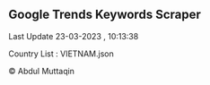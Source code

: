 

## Google Trends Keywords Scraper 
 
Last Update 23-03-2023 , 10:13:38

Country List :
VIETNAM.json



© Abdul Muttaqin 
